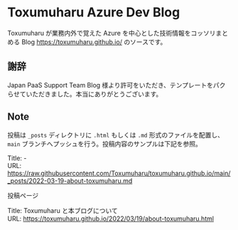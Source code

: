 # Toxumuharu Azure Dev Blog
Toxumuharu が業務内外で覚えた Azure を中心とした技術情報をコッソリまとめる Blog https://toxumuharu.github.io/ のソースです。

## 謝辞
Japan PaaS Support Team Blog 様より許可をいただき、テンプレートをパクらせていただきました。本当にありがとうございます。

## Note
投稿は `_posts` ディレクトリに `.html` もしくは `.md` 形式のファイルを配置し、`main` ブランチへプッシュを行う。投稿内容のサンプルは下記を参照。

Title: - <br>
URL: https://raw.githubusercontent.com/Toxumuharu/toxumuharu.github.io/main/_posts/2022-03-19-about-toxumuharu.md <br>

投稿ページ

Title: Toxumuharu と本ブログについて <br>
URL: https://toxumuharu.github.io/2022/03/19/about-toxumuharu.html
